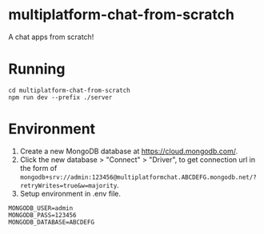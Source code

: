 # multiplatform-chat-from-scratch

A chat apps from scratch!

# Running

```
cd multiplatform-chat-from-scratch
npm run dev --prefix ./server
```

# Environment

1. Create a new MongoDB database at https://cloud.mongodb.com/.
2. Click the new database > "Connect" > "Driver", to get connection url in the form of `mongodb+srv://admin:123456@multiplatformchat.ABCDEFG.mongodb.net/?retryWrites=true&w=majority`.
3. Setup environment in .env file.

```
MONGODB_USER=admin
MONGODB_PASS=123456
MONGODB_DATABASE=ABCDEFG
```
